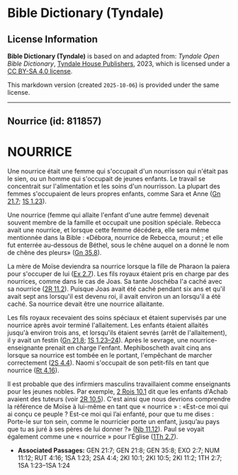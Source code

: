 # Bible Dictionary (Tyndale)

## License Information

**Bible Dictionary (Tyndale)** is based on and adapted from: _Tyndale Open Bible Dictionary_, [Tyndale House Publishers](https://tyndaleopenresources.com/), 2023, which is licensed under a [CC BY-SA 4.0 license](https://creativecommons.org/licenses/by-sa/4.0/legalcode.en).

This markdown version (created `2025-10-06`) is provided under the same license.



--------------------------------

## Nourrice (id: 811857)

NOURRICE
========

Une nourrice était une femme qui s'occupait d'un nourrisson qui n'était pas le sien, ou un homme qui s'occupait de jeunes enfants. Le travail se concentrait sur l'alimentation et les soins d'un nourrisson. La plupart des femmes s'occupaient de leurs propres enfants, comme Sara et Anne ([Gn 21\.7](https://ref.ly/Gen21:7); [1S 1\.23](https://ref.ly/1Sam1:23)).

Une nourrice (femme qui allaite l'enfant d'une autre femme) devenait souvent membre de la famille et occupait une position spéciale. Rebecca avait une nourrice, et lorsque cette femme décédera, elle sera même mentionnée dans la Bible : «Débora, nourrice de Rebecca, mourut ; et elle fut enterrée au\-dessous de Béthel, sous le chêne auquel on a donné le nom de chêne des pleurs» ([Gn 35\.8](https://ref.ly/Gen35:8)).

La mère de Moïse deviendra sa nourrice lorsque la fille de Pharaon la paiera pour s'occuper de lui ([Ex 2\.7](https://ref.ly/Exod2:7)). Les fils royaux étaient pris en charge par des nourrices, comme dans le cas de Joas. Sa tante Joschéba l'a caché avec sa nourrice ([2R 11\.2](https://ref.ly/2Kgs11:2)). Puisque Joas avait été caché pendant six ans et qu'il avait sept ans lorsqu'il est devenu roi, il avait environ un an lorsqu'il a été caché. Sa nourrice devait être une nourrice allaitante.

Les fils royaux recevaient des soins spéciaux et étaient supervisés par une nourrice après avoir terminé l'allaitement. Les enfants étaient allaités jusqu'à environ trois ans, et lorsqu'ils étaient sevrés (arrêt de l'allaitement), il y avait un festin ([Gn 21\.8](https://ref.ly/Gen21:8); [1S 1\.23–24](https://ref.ly/1Sam1:23-1Sam1:24)). Après le sevrage, une nourrice\-enseignante prenait en charge l'enfant. Mephiboscheth avait cinq ans lorsque sa nourrice est tombée en le portant, l'empêchant de marcher correctement ([2S 4\.4](https://ref.ly/2Sam4:4)). Naomi s'occupait de son petit\-fils en tant que nourrice ([Rt 4\.16](https://ref.ly/Ruth4:16)).

Il est probable que des infirmiers masculins travaillaient comme enseignants pour les jeunes nobles. Par exemple, [2 Rois 10\.1](https://ref.ly/2Kgs10:1) dit que les enfants d'Achab avaient des tuteurs (voir [2R 10\.5](https://ref.ly/2Kgs10:5)). C'est ainsi que nous devrions comprendre la référence de Moïse à lui\-même en tant que « nourrice » : «Est\-ce moi qui ai conçu ce peuple ? Est\-ce moi qui l’ai enfanté, pour que tu me dises : Porte\-le sur ton sein, comme le nourricier porte un enfant, jusqu’au pays que tu as juré à ses pères de lui donner ?» ([Nb 11\.12](https://ref.ly/Num11:12)). Paul se voyait également comme une « nourrice » pour l'Église ([1Th 2\.7](https://ref.ly/1Thess2:7)).

* **Associated Passages:** GEN 21:7; GEN 21:8; GEN 35:8; EXO 2:7; NUM 11:12; RUT 4:16; 1SA 1:23; 2SA 4:4; 2KI 10:1; 2KI 10:5; 2KI 11:2; 1TH 2:7; 1SA 1:23–1SA 1:24

